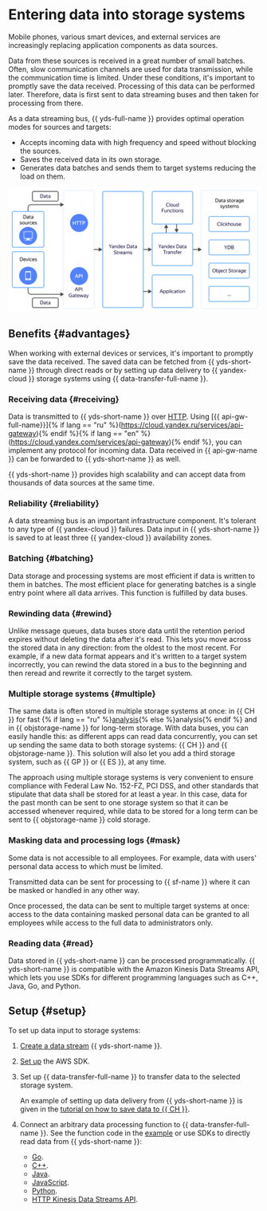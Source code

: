 # Entering data into storage systems

Mobile phones, various smart devices, and external services are increasingly replacing application components as data sources.

Data from these sources is received in a great number of small batches. Often, slow communication channels are used for data transmission, while the communication time is limited. Under these conditions, it's important to promptly save the data received. Processing of this data can be performed later. Therefore, data is first sent to data streaming buses and then taken for processing from there.

As a data streaming bus, {{ yds-full-name }} provides optimal operation modes for sources and targets:

* Accepts incoming data with high frequency and speed without blocking the sources.
* Saves the received data in its own storage.
* Generates data batches and sends them to target systems reducing the load on them.

![data-ingestion](../../_assets/data-streams/data-ingestion.svg)

## Benefits {#advantages}

When working with external devices or services, it's important to promptly save the data received. The saved data can be fetched from {{ yds-short-name }} through direct reads or by setting up data delivery to {{ yandex-cloud }} storage systems using {{ data-transfer-full-name }}.

### Receiving data {#receiving}

Data is transmitted to {{ yds-short-name }} over [HTTP](../kinesisapi/api-ref.md). Using [{{ api-gw-full-name}}]{% if lang == "ru" %}(https://cloud.yandex.ru/services/api-gateway){% endif %}{% if lang == "en" %}(https://cloud.yandex.com/services/api-gateway){% endif %}, you can implement any protocol for incoming data. Data received in {{ api-gw-name }} can be forwarded to {{ yds-short-name }} as well.

{{ yds-short-name }} provides high scalability and can accept data from thousands of data sources at the same time.

### Reliability {#reliability}

A data streaming bus is an important infrastructure component. It's tolerant to any type of {{ yandex-cloud }} failures. Data input in {{ yds-short-name }} is saved to at least three {{ yandex-cloud }} availability zones.

### Batching {#batching}

Data storage and processing systems are most efficient if data is written to them in batches. The most efficient place for generating batches is a single entry point where all data arrives. This function is fulfilled by data buses.

### Rewinding data {#rewind}

Unlike message queues, data buses store data until the retention period expires without deleting the data after it's read. This lets you move across the stored data in any direction: from the oldest to the most recent. For example, if a new data format appears and it's written to a target system incorrectly, you can rewind the data stored in a bus to the beginning and then reread and rewrite it correctly to the target system.

### Multiple storage systems {#multiple}

The same data is often stored in multiple storage systems at once: in {{ CH }} for fast {% if lang == "ru" %}[analysis](../../glossary/data-analytics.md){% else %}analysis{% endif %} and in {{ objstorage-name }} for long-term storage. With data buses, you can easily handle this: as different apps can read data concurrently, you can set up sending the same data to both storage systems: {{ CH }} and {{ objstorage-name }}. This solution will also let you add a third storage system, such as {{ GP }} or {{ ES }}, at any time.

The approach using multiple storage systems is very convenient to ensure compliance with Federal Law No. 152-FZ, PCI DSS, and other standards that stipulate that data shall be stored for at least a year. In this case, data for the past month can be sent to one storage system so that it can be accessed whenever required, while data to be stored for a long term can be sent to {{ objstorage-name }} cold storage.

### Masking data and processing logs {#mask}

Some data is not accessible to all employees. For example, data with users' personal data access to which must be limited.

Transmitted data can be sent for processing to {{ sf-name }} where it can be masked or handled in any other way.

Once processed, the data can be sent to multiple target systems at once: access to the data containing masked personal data can be granted to all employees while access to the full data to administrators only.

### Reading data {#read}

Data stored in {{ yds-short-name }} can be processed programmatically. {{ yds-short-name }} is compatible with the Amazon Kinesis Data Streams API, which lets you use SDKs for different programming languages such as C++, Java, Go, and Python.

## Setup {#setup}

To set up data input to storage systems:

1. [Create a data stream](../quickstart/create-stream.md) {{ yds-short-name }}.
1. [Set up](../quickstart/index.md) the AWS SDK.
1. Set up {{ data-transfer-full-name }} to transfer data to the selected storage system.

   An example of setting up data delivery from {{ yds-short-name }} is given in the [tutorial on how to save data to {{ CH }}](send-to-clickhouse.md).
1. Connect an arbitrary data processing function to {{ data-transfer-full-name }}. See the function code in the [example](https://github.com/yandex-cloud/examples/tree/master/ydt/nginx-logs) or use SDKs to directly read data from {{ yds-short-name }}:
   * [Go](https://docs.aws.amazon.com/sdk-for-go/api/service/kinesis/).
   * [C++](https://sdk.amazonaws.com/cpp/api/LATEST/class_aws_1_1_kinesis_1_1_kinesis_client.html).
   * [Java](https://docs.aws.amazon.com/AWSJavaSDK/latest/javadoc/com/amazonaws/services/kinesis/AmazonKinesisClient.html).
   * [JavaScript](https://docs.aws.amazon.com/AWSJavaScriptSDK/v3/latest/clients/client-kinesis/index.html).
   * [Python](https://boto3.amazonaws.com/v1/documentation/api/latest/reference/services/kinesis.html).
   * [HTTP Kinesis Data Streams API](../kinesisapi/api-ref.md).

